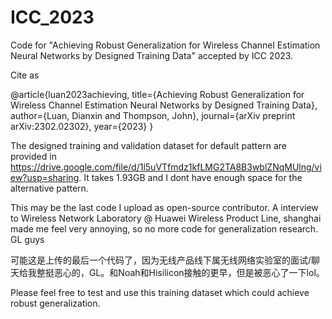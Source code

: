 # ICC_2023
Code for "Achieving Robust Generalization for Wireless Channel Estimation Neural Networks by Designed Training Data" accepted by ICC 2023.

Cite as 

@article{luan2023achieving,
  title={Achieving Robust Generalization for Wireless Channel Estimation Neural Networks by Designed Training Data},
  author={Luan, Dianxin and Thompson, John},
  journal={arXiv preprint arXiv:2302.02302},
  year={2023}
}

The designed training and validation dataset for default pattern are provided in https://drive.google.com/file/d/1l5uVTfmdz1kfLMG2TA8B3wblZNqMUlng/view?usp=sharing. It takes 1.93GB and I dont have enough space for the alternative pattern. 

This may be the last code I upload as open-source contributor. A interview to Wireless Network Laboratory @ Huawei Wireless Product Line, shanghai made me feel very annoying, so no more code for generalization research. GL guys

可能这是上传的最后一个代码了，因为无线产品线下属无线网络实验室的面试/聊天给我整挺恶心的，GL。和Noah和Hisilicon接触的更早，但是被恶心了一下lol。

Please feel free to test and use this training dataset which could achieve robust generalization. 
